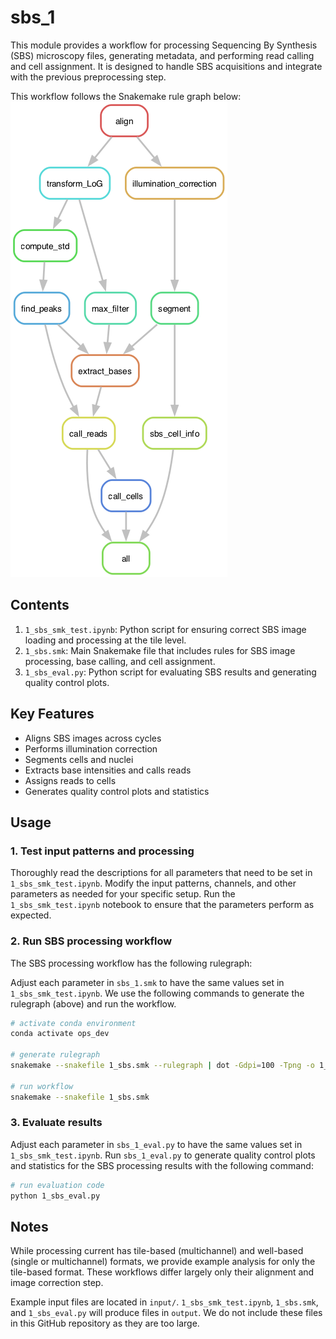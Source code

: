 # sbs_1

This module provides a workflow for processing Sequencing By Synthesis (SBS) microscopy files, generating metadata, and performing read calling and cell assignment.
It is designed to handle SBS acquisitions and integrate with the previous preprocessing step.

This workflow follows the Snakemake rule graph below:
![1_sbs_rulegraph](1_sbs_rulegraph.png)


## Contents

1. `1_sbs_smk_test.ipynb`: Python script for ensuring correct SBS image loading and processing at the tile level.
2. `1_sbs.smk`: Main Snakemake file that includes rules for SBS image processing, base calling, and cell assignment.
3. `1_sbs_eval.py`: Python script for evaluating SBS results and generating quality control plots.


## Key Features

- Aligns SBS images across cycles
- Performs illumination correction
- Segments cells and nuclei
- Extracts base intensities and calls reads
- Assigns reads to cells
- Generates quality control plots and statistics


## Usage


### 1. Test input patterns and processing

Thoroughly read the descriptions for all parameters that need to be set in `1_sbs_smk_test.ipynb`.
Modify the input patterns, channels, and other parameters as needed for your specific setup.
Run the `1_sbs_smk_test.ipynb` notebook to ensure that the parameters perform as expected.


### 2. Run SBS processing workflow

The SBS processing workflow has the following rulegraph:

Adjust each parameter in `sbs_1.smk` to have the same values set in `1_sbs_smk_test.ipynb`.
We use the following commands to generate the rulegraph (above) and run the workflow.
```sh
# activate conda environment
conda activate ops_dev

# generate rulegraph
snakemake --snakefile 1_sbs.smk --rulegraph | dot -Gdpi=100 -Tpng -o 1_sbs_rulegraph.png

# run workflow
snakemake --snakefile 1_sbs.smk
```

### 3. Evaluate results

Adjust each parameter in `sbs_1_eval.py` to have the same values set in `1_sbs_smk_test.ipynb`.
Run `sbs_1_eval.py` to generate quality control plots and statistics for the SBS processing results with the following command:
```sh
# run evaluation code
python 1_sbs_eval.py
```


## Notes

While processing current has tile-based (multichannel) and well-based (single or multichannel) formats, we provide example analysis for only the tile-based format.
These workflows differ largely only their alignment and image correction step.

Example input files are located in `input/`.
`1_sbs_smk_test.ipynb`, `1_sbs.smk`, and `1_sbs_eval.py` will produce files in `output`.
We do not include these files in this GitHub repository as they are too large.
